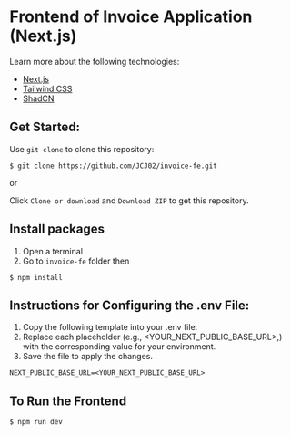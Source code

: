 # Frontend of Invoice Application (Next.js)

Learn more about the following technologies:

- [Next.js](https://nextjs.org/docs)
- [Tailwind CSS](https://tailwindcss.com/docs/installation/using-vite)
- [ShadCN](https://ui.shadcn.com/docs)

## Get Started:

Use `git clone` to clone this repository:

```console
$ git clone https://github.com/JCJ02/invoice-fe.git
```

or

Click `Clone or download` and `Download ZIP` to get this repository.

## Install packages

1. Open a terminal
2. Go to `invoice-fe` folder then

```console
$ npm install
```

## Instructions for Configuring the .env File:

1. Copy the following template into your .env file.
2. Replace each placeholder (e.g., <YOUR_NEXT_PUBLIC_BASE_URL>,) with the corresponding value for your environment.
3. Save the file to apply the changes.

```console
NEXT_PUBLIC_BASE_URL=<YOUR_NEXT_PUBLIC_BASE_URL>
```

## To Run the Frontend

```console
$ npm run dev
```
